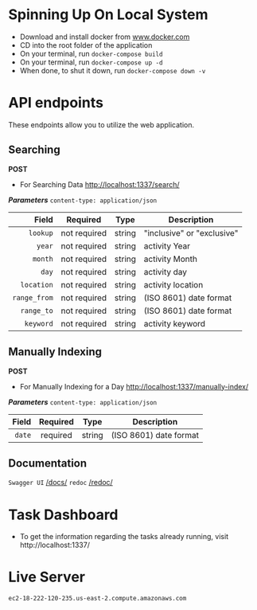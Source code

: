 # Spinning Up On Local System
- Download  and install docker from www.docker.com
- CD into the root folder of the application
- On your terminal, run `docker-compose build`
- On your terminal, run `docker-compose up -d`
- When done, to shut it down, run `docker-compose down -v`

# API endpoints
These endpoints allow you to utilize the web application.

## Searching

**POST**
- For Searching Data
[http://localhost:1337/search/](#search)

***Parameters***
`content-type: application/json`

|     Field     |   Required   |   Type   | Description                   |
| -------------:|:------------:|:--------:|-------------------------------|
|    `lookup`   | not required |  string  | "inclusive" or "exclusive"    |
|     `year`    | not required |  string  | activity Year                 |
|    `month`    | not required |  string  | activity Month                |
|     `day`     | not required |  string  | activity day                  |
|   `location`  | not required |  string  | activity location             |
|  `range_from` | not required |  string  | (ISO 8601) date format        |
|   `range_to`  | not required |  string  | (ISO 8601) date format        |
|   `keyword`   | not required |  string  | activity keyword              |


## Manually Indexing

**POST**
- For Manually Indexing for a Day
[http://localhost:1337/manually-index/](#manually-index)

***Parameters***
`content-type: application/json`

|     Field     |   Required   |   Type   | Description                   |
| -------------:|:------------:|:--------:|-------------------------------|
|     `date`    |   required   |  string  | (ISO 8601) date format        |


## Documentation
`Swagger UI` [/docs/](#schema/swagger-ui/)
`redoc` [/redoc/](#schema/redoc/)

# Task Dashboard
* To get the information regarding the tasks already running, visit
http://localhost:1337/

# Live Server
`ec2-18-222-120-235.us-east-2.compute.amazonaws.com`